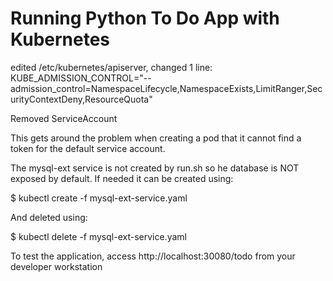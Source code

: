 # Running Python To Do App with Kubernetes

edited /etc/kubernetes/apiserver, changed 1 line:
KUBE_ADMISSION_CONTROL="--admission_control=NamespaceLifecycle,NamespaceExists,LimitRanger,SecurityContextDeny,ResourceQuota"

Removed ServiceAccount

This gets around the problem when creating a pod that it cannot find a token for the default service account.

The mysql-ext service is not created by run.sh so he database is NOT exposed by default. If needed it can be created using:

$ kubectl create -f mysql-ext-service.yaml

And deleted using:

$ kubectl delete -f mysql-ext-service.yaml

To test the application, access http://localhost:30080/todo from your developer workstation
